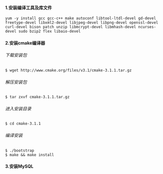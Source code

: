 #### 1.安装编译工具及库文件

```
yum -y install gcc gcc-c++ make autoconf libtool-ltdl-devel gd-devel freetype-devel libxml2-devel libjpeg-devel libpng-devel openssl-devel curl-devel bison patch unzip libmcrypt-devel libmhash-devel ncurses-devel sudo bzip2 flex libaio-devel
```

#### 2.安装cmake编译器

###### 下载安装包

[下载地址]: http://www.cmake.org/files/v3.1/cmake-3.1.1.tar.gz

```
$ wget http://www.cmake.org/files/v3.1/cmake-3.1.1.tar.gz
```

###### 解压安装包

```
$ tar zxvf cmake-3.1.1.tar.gz
```

###### 进入安装目录

```
$ cd cmake-3.1.1
```

###### 编译安装

```
$ ./bootstrap
$ make && make install
```

#### 3.安装MySQL

